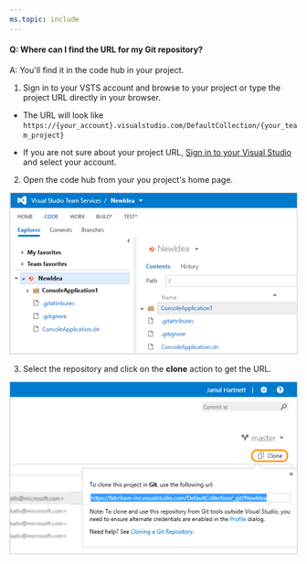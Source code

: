 ```yaml
---
ms.topic: include
---
```


#### Q: Where can I find the URL for my Git repository?

A: You'll find it in the code hub in your project.

1. Sign in to your VSTS account and browse to your project or type the project URL directly in your browser. 

* The URL will look like ```https://{your_account}.visualstudio.com/DefaultCollection/{your_team_project}```

* If you are not sure about your project URL, [Sign in to your Visual Studio](http://go.microsoft.com/fwlink/?LinkID=309329) and select your account.

2. Open the code hub from your you project's home page.

 ![Project home page, code explorer](_img/code-explorer.png)

3. Select the repository and click on the **clone** action to get the URL.

 ![Project home page, code explorer, clone selected to show the URL](_img/clone-url.png)


